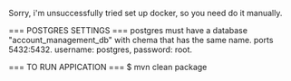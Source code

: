 Sorry, i'm unsuccessfully tried set up docker, so you need do it manually.

=== POSTGRES SETTINGS ===
postgres must have a database "account_management_db" with chema that has the same name. 
ports 5432:5432. 
username: postgres, password: root.

=== TO RUN APPICATION ===
$ mvn clean package
